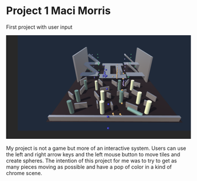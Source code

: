 # Project 1 Maci Morris 

First project with user input


![alt text](https://github.com/imsd/Maci-Morris/blob/master/Unity%20Projects/week4hw/whatever.png)

My project is not a game but more of an interactive system. Users can use the left and right arrow keys and the left mouse button to move tiles and create spheres. The intention of this project for me was to try to get as many pieces moving as possible and have a pop of color in a kind of chrome scene. 

